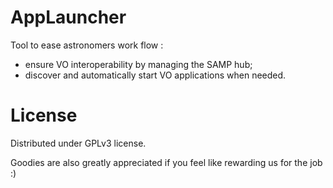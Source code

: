 AppLauncher
===========

Tool to ease astronomers work flow :
- ensure VO interoperability by managing the SAMP hub;
- discover and automatically start VO applications when needed.

License
=======

Distributed under GPLv3 license.

Goodies are also greatly appreciated if you feel like rewarding us for the job :)
